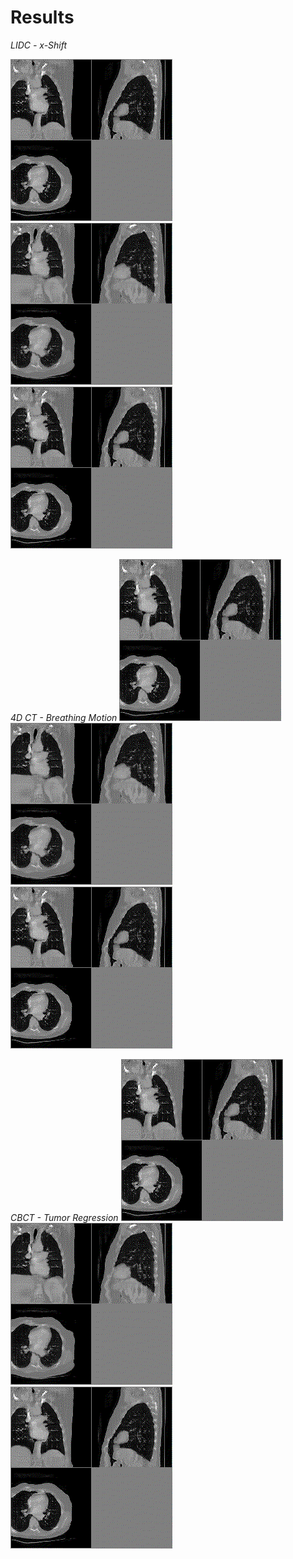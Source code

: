 # Results
_LIDC - x-Shift_

![An image](./animations/lidc_0.gif)
![An image](./animations/lidc_1.gif)
![An image](./animations/lidc_0.gif)

_4D CT - Breathing Motion_
![An image](./animations/lidc_0.gif)
![An image](./animations/lidc_1.gif)
![An image](./animations/lidc_0.gif)

_CBCT - Tumor Regression_
![An image](./animations/lidc_0.gif)
![An image](./animations/lidc_1.gif)
![An image](./animations/lidc_0.gif)




